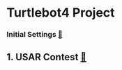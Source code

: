 # Turtlebot4 Project
### Initial Settings [🔗](https://blu-y.github.io/turtle/)

## 1. USAR Contest [🔗](./create_engineering/README.md)
